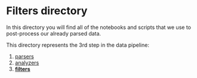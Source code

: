 # Filters directory
In this directory you will find all of the notebooks and scripts that we use to post-process our already parsed data. 

This directory represents the 3rd step in the data pipeline: 
1. [parsers](https://github.com/nunomota/ada2017-hw/tree/master/project/parsers)
2. [analyzers](https://github.com/nunomota/ada2017-hw/tree/master/project/analyzers)
3. [**filters**](https://github.com/nunomota/ada2017-hw/tree/master/project/filters)
